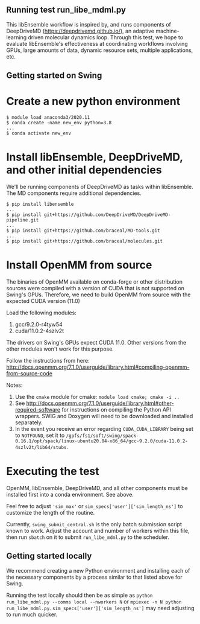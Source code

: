 ## Running test run_libe_mdml.py

This libEnsemble workflow is inspired by, and runs components of DeepDriveMD (https://deepdrivemd.github.io/),
an adaptive machine-learning driven molecular dynamics loop. Through this test,
we hope to evaluate libEnsemble's effectiveness at coordinating workflows
involving GPUs, large amounts of data, dynamic resource sets, multiple applications,
etc.

## Getting started on Swing

# Create a new python environment
```
$ module load anaconda3/2020.11
$ conda create -name new_env python=3.8
...
$ conda activate new_env
```

# Install libEnsemble, DeepDriveMD, and other initial dependencies

We'll be running components of DeepDriveMD as tasks within libEnsemble. The MD components
require additional dependencies.

```
$ pip install libensemble
...
$ pip install git+https://github.com/DeepDriveMD/DeepDriveMD-pipeline.git
...
$ pip install git+https://github.com/braceal/MD-tools.git
...
$ pip install git+https://github.com/braceal/molecules.git
```

# Install OpenMM from source

The binaries of OpenMM available on conda-forge or other distribution sources
were compiled with a version of CUDA that is not supported on Swing's GPUs. Therefore,
we need to build OpenMM from source with the expected CUDA version (11.0)

Load the following modules:
1) gcc/9.2.0-r4tyw54
2) cuda/11.0.2-4szlv2t

The drivers on Swing's GPUs expect CUDA 11.0. Other versions from the other modules won't work for this purpose.

Follow the instructions from here: http://docs.openmm.org/7.1.0/userguide/library.html#compiling-openmm-from-source-code

Notes:

1) Use the ``cmake`` module for cmake: ``module load cmake; cmake -i ..``
2) See http://docs.openmm.org/7.1.0/userguide/library.html#other-required-software for instructions on compiling the Python API wrappers. SWIG and Doxygen will need to be downloaded and installed separately.
3) In the event you receive an error regarding ``CUDA_CUDA_LIBRARY`` being set to ``NOTFOUND``,
set it to ``/gpfs/fs1/soft/swing/spack-0.16.1/opt/spack/linux-ubuntu20.04-x86_64/gcc-9.2.0/cuda-11.0.2-4szlv2t/lib64/stubs``.

# Executing the test

OpenMM, libEnsemble, DeepDriveMD, and all other components must be installed first
into a conda environment. See above.

Feel free to adjust ``'sim_max'`` or ``sim_specs['user']['sim_length_ns']`` to customize
the length of the routine.

Currently, ``swing_submit_central.sh`` is the only batch submission script known to work.
Adjust the account and number of workers within this file, then run ``sbatch`` on it
to submit ``run_libe_mdml.py`` to the scheduler.

## Getting started locally

We recommend creating a new Python environment and installing each of the necessary
components by a process similar to that listed above for Swing.

Running the test locally should then be as simple as ``python run_libe_mdml.py --comms local --nworkers N``
or ``mpiexec -n N python run_libe_mdml.py``. ``sim_specs['user']['sim_length_ns']`` may need adjusting
to run much quicker.
